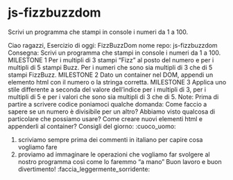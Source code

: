# js-fizzbuzzdom
Scrivi un programma che stampi in console i numeri da 1 a 100.

Ciao ragazzi,
Esercizio di oggi: FizzBuzzDom
nome repo: js-fizzbuzzdom
Consegna:
Scrivi un programma che stampi in console i numeri da 1 a 100.
MILESTONE 1
Per i multipli di 3 stampi “Fizz” al posto del numero e per i multipli di 5 stampi Buzz. Per i numeri che sono sia multipli di 3 che di 5 stampi FizzBuzz.
MILESTONE 2
Dato un container nel DOM, appendi un elemento html con il numero o la stringa corretta.
MILESTONE 3
Applica uno stile differente a seconda del valore dell’indice per i multipli di 3, per i multipli di 5 e per i valori che sono sia multipli di 3 che di 5.
Note:
Prima di partire a scrivere codice poniamoci qualche domanda:
Come faccio a sapere se un numero è divisibile per un altro? Abbiamo visto qualcosa di particolare che possiamo usare? Come creare nuovi elementi html e appenderli al container?
Consigli del giorno:  :cuoco_uomo:
1. scriviamo sempre prima dei commenti in italiano per capire cosa vogliamo fare
2. proviamo ad immaginare le operazioni che vogliamo far svolgere al nostro programma così come lo faremmo “a mano”
Buon lavoro e buon divertimento! :faccia_leggermente_sorridente:

